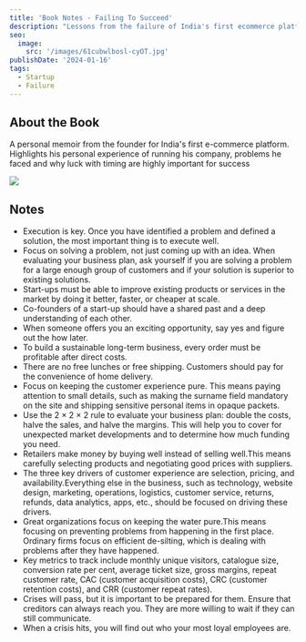 ```yaml
---
title: 'Book Notes - Failing To Succeed'
description: "Lessons from the failure of India's first ecommerce platform"
seo:
  image:
    src: '/images/61cubwlbosl-cyOT.jpg'
publishDate: '2024-01-16'
tags:
  - Startup
  - Failure
---
```


## About the Book

A personal memoir from the founder for India's first e-commerce platform. Highlights his personal experience of running his company, problems he faced and why luck with timing are highly important for success

[![](https://kiranbrahma.vercel.app/_next/image?url=%2Fimages%2F61cubwlbosl-cyOT.jpg&w=3840&q=75)](https://www.amazon.in/FAILING-SUCCEED-K-Vaitheeswaran/dp/8129148021)

## Notes

- Execution is key. Once you have identified a problem and defined a solution, the most important thing is to execute well.
- Focus on solving a problem, not just coming up with an idea. When evaluating your business plan, ask yourself if you are solving a problem for a large enough group of customers and if your solution is superior to existing solutions.
- Start-ups must be able to improve existing products or services in the market by doing it better, faster, or cheaper at scale.
- Co-founders of a start-up should have a shared past and a deep understanding of each other.
- When someone offers you an exciting opportunity, say yes and figure out the how later.
- To build a sustainable long-term business, every order must be profitable after direct costs.
- There are no free lunches or free shipping. Customers should pay for the convenience of home delivery.
- Focus on keeping the customer experience pure. This means paying attention to small details, such as making the surname field mandatory on the site and shipping sensitive personal items in opaque packets.
- Use the 2 × 2 × 2 rule to evaluate your business plan: double the costs, halve the sales, and halve the margins. This will help you to cover for unexpected market developments and to determine how much funding you need.
- Retailers make money by buying well instead of selling well.This means carefully selecting products and negotiating good prices with suppliers.
- The three key drivers of customer experience are selection, pricing, and availability.Everything else in the business, such as technology, website design, marketing, operations, logistics, customer service, returns, refunds, data analytics, apps, etc., should be focused on driving these drivers.
- Great organizations focus on keeping the water pure.This means focusing on preventing problems from happening in the first place. Ordinary firms focus on efficient de-silting, which is dealing with problems after they have happened.
- Key metrics to track include monthly unique visitors, catalogue size, conversion rate per cent, average ticket size, gross margins, repeat customer rate, CAC (customer acquisition costs), CRC (customer retention costs), and CRR (customer repeat rates).
- Crises will pass, but it is important to be prepared for them. Ensure that creditors can always reach you. They are more willing to wait if they can still communicate.
- When a crisis hits, you will find out who your most loyal employees are.
